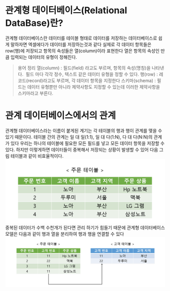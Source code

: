 # 관계형 데이터베이스(Relational DataBase)란?
관계형 데이터베이스란 데이터를 테이블 형태로 데이터를 저장하는 데이터베이스로 쉽게 말하자면 엑셀에다가 데이터를 저장하는것과 같다 
실제로 각 데이터 항목들은 row(행)에 저장되고 항목의 속성들은 열(column)이라 표현한다
열은 항목의 속성인 만큼 입력되는 데이터의 유형이 정해진다.
> 용어 정리
> 열(column) : 필드(field) 라고도 부르며, 항목의 속성(명칭)을 나타낸다.  필드 마다 각각 정수, 텍스트 같은 데이터 유형을 정할 수 있다.
> 행(row) : 레코드(record)라고도 부르며, 각 데이터 항목을 지정한다
> 스키마(schema) : 필드는 데이터 유형뿐만 아니라 제약사항도 지정할 수 있는데 이러한 제약사항을 스키마라고 부른다.

# 관계 데이터베이스에서의 관계
관계형 데이터베이스라는 이름이 붙게된 계기는 각 테이블의 행과 행이 관계를 맺을 수 있기 때문이다.
테이블 간의 관계는 일 대 일(1:1), 일 대 다(1:N), 다 대 다(N:N)의 관계가 있다
우리는 하나의 테이블에 필요한 모든 필드를 넣고 모든 데이터 항목을 저장할 수 있다. 하지만 이렇게하면 데이터들이 중복해서 저장되는 상황이 발생할 수 있어 다음 그림 테이블과 같이 비효율적이다. 
![스크린샷](https://raw.githubusercontent.com/boxinthechaos/-DB/main/%EC%8A%A4%ED%81%AC%EB%A6%B0%EC%83%B7%202024-09-12%20165300.png)
중복된 데이터가 수백 수천개가 된다면 관리 하기가 힘들기 때문에 관계형 데이터베이스 모델은 다음과 같이 행과 열을 분리하여 행과 행을 연결할 수 있다
![스크린샷](https://github.com/boxinthechaos/-DB/blob/main/%EC%8A%A4%ED%81%AC%EB%A6%B0%EC%83%B7%202024-09-12%20170143.png)

